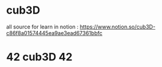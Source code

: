 # cub3D

all source for learn in notion : https://www.notion.so/cub3D-c86f8a01574445ea9ae3ead67361bbfc

# 42 cub3D 42
